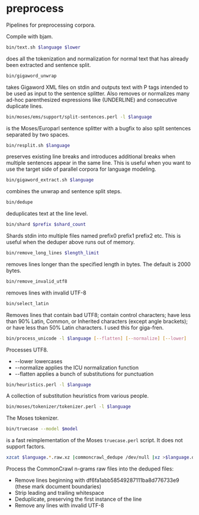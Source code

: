 preprocess
==========

Pipelines for preprocessing corpora.  

Compile with bjam.

```bash
bin/text.sh $language $lower
```
does all the tokenization and normalization for normal text that has already
been extracted and sentence split.

```bash
bin/gigaword_unwrap
```
takes Gigaword XML files on stdin and outputs text with P tags intended
to be used as input to the sentence splitter.  Also removes or normalizes many
ad-hoc parenthesized expressions like (UNDERLINE) and consecutive duplicate
lines.

```bash
bin/moses/ems/support/split-sentences.perl -l $language
```
is the Moses/Europarl sentence splitter with a bugfix to also split sentences
separated by two spaces. 

```bash
bin/resplit.sh $language
```
preserves existing line breaks and introduces additional breaks when multiple sentences appear in the same line.  This is useful when you want to use the target side of parallel corpora for language modeling.  


```bash
bin/gigaword_extract.sh $language
```
combines the unwrap and sentence split steps.

```bash
bin/dedupe
```
deduplicates text at the line level.

```bash
bin/shard $prefix $shard_count
```
Shards stdin into multiple files named prefix0 prefix1 prefix2 etc.  This is useful when the deduper above runs out of memory.

```bash
bin/remove_long_lines $length_limit
```
removes lines longer than the specified length in bytes.  The default is 2000 bytes.

```bash
bin/remove_invalid_utf8
```
removes lines with invalid UTF-8

```bash
bin/select_latin
```
Removes lines that contain bad UTF8; contain control characters; have less than
90% Latin, Common, or Inherited characters (except angle brackets); or have less
than 50% Latin characters.  I used this for giga-fren.  

```bash
bin/process_unicode -l $language [--flatten] [--normalize] [--lower]
```
Processes UTF8.

* --lower lowercases
* --normalize applies the ICU normalization function
* --flatten applies a bunch of substitutions for punctuation

```bash
bin/heuristics.perl -l $language
```
A collection of substitution heuristics from various people.

```bash
bin/moses/tokenizer/tokenizer.perl -l $language
```
The Moses tokenizer.

```bash
bin/truecase --model $model
```
is a fast reimplementation of the Moses `truecase.perl` script.  It does not support factors.

```bash
xzcat $language.*.raw.xz |commoncrawl_dedupe /dev/null |xz >$language.deduped.xz
```
Process the CommonCrawl n-grams raw files into the deduped files:
* Remove lines beginning with df6fa1abb58549287111ba8d776733e9 (these mark document boundaries)
* Strip leading and trailing whitespace
* Deduplicate, preserving the first instance of the line
* Remove any lines with invalid UTF-8
